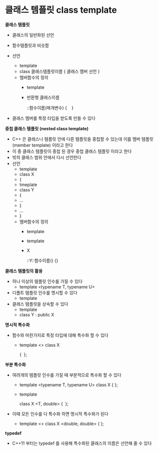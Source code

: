 # 클래스 템플릿 class template

**클래스 템플릿**

- 클래스의 일반화된 선언
- 함수템플릿과 비슷함
- 선언
    - template
    - class 클래스템플릿이름 { 클래스 멤버 선언 }
    - 멤버함수의 정의
        - template
        - 반환형 클래스이름
            
            ::함수이름(매개변수) {    }
            
- 클래스 멤버를 특정 타입을 받도록 만들 수 있다

**중첩 클래스 템플릿 (nested class template)**

- C++ 은 클래스나 템플릿 안에 다른 템플릿을 중첩할 수 있는데 이를 멤버 템플릿 (member template) 이라고 한다
- 이 중 클래스 템플릿이 중첩 된 경우 중첩 클래스 템플릿 이라고 한다
- 밖의 클래스 범위 안에서 다시 선언한다
- 선언
    - template
    - class X
    - {
    - tmeplate
    - class Y
    - {
    - …
    - }
    - …
    - }
    - 멤버함수의 정의
        - template
        - template
        - X
            
            ::Y::함수이름() {}
            

**클래스 템플릿의 활용**

- 하나 이상의 템플릿 인수를 가질 수 있다
    - template <typename T, typename U>
- 디폴트 템플릿 인수를 명시할 수 있다
    - template
- 클래스 템플릿을 상속할 수 있다
    - template
    - class Y : public X

**명시적 특수화**

- 함수와 마찬가지로 특정 타입에 대해 특수화 할 수 있다
    - template <> class X
        
        {  };
        

**부분 특수화**

- 여려개의 템플릿 인수를 가질 때 부분적으로 특수화 할 수 있다
    - template <typename T, typename U> class X { };
    - template
        
        class X <T, double> {  };
        
- 이때 모든 인수를 다 특수화 하면 명시적 특수화가 된다
    - template <> class X <double, double> { };

**typedef**

- C++11 부터는 typedef 를 사용해 특수화된 클래스의 이름은 선언해 줄 수 있다